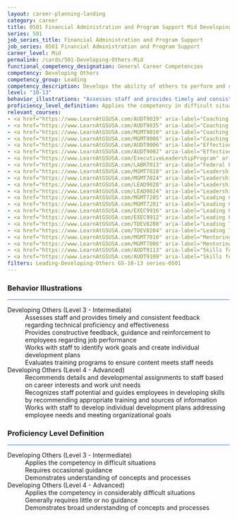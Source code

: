 ```yaml
---
layout: career-planning-landing
category: career
title: 0501 Financial Administration and Program Support Mid Developing Others
series: 501
job_series_title: Financial Administration and Program Support
job_series: 0501 Financial Administration and Program Support
career_level: Mid
permalink: /cards/501-Developing-Others-Mid
functional_competency_designation: General Career Competencies
competency: Developing Others
competency_group: Leading
competency_description: Develops the ability of others to perform and contribute to the organization by providing ongoing feedback and by providing opportunities to learn through formal and informal methods.
level: "10-13"
behavior_illustrations: "Assesses staff and provides timely and consistent feedback regarding technical proficiency and effectiveness ? Provides constructive feedback, guidance and reinforcement to employees regarding job performance ? Works with staff to identify work goals and create individual development plans ? Evaluates training programs to ensure content meets staff needs ? Recommends details and developmental assignments to staff based on career interests and work unit needs ? Recognizes staff potential and guides employees in developing skills by recommending appropriate training and sources of information ? Works with staff to develop individual development plans addressing employee needs and meeting organizational goals"
proficiency_level_definition: Applies the competency in difficult situations ? Requires occasional guidance ? Demonstrates understanding of concepts and processes ? Applies the competency in considerably difficult situations ? Generally requires little or no guidance ? Demonstrates broad understanding of concepts and processes
relevant_courses: 
- <a href="https://www.LearnAtGSUSA.com/AUDT9039" aria-label="Coaching Audit Staff for High Perfromance (AUDT9035), GSU - https://www.LearnAtGSUSA.com/AUDT9039">Coaching Audit Staff for High Perfromance (AUDT9035), GSU</a>
- <a href="https://www.LearnAtGSUSA.com/AUDT9035" aria-label="Coaching Audit Staff for High Perfromance (AUDT9035), GSU - https://www.LearnAtGSUSA.com/AUDT9035">Coaching Audit Staff for High Perfromance (AUDT9035), GSU</a>
- <a href="https://www.LearnAtGSUSA.com/MGMT9010" aria-label="Coaching Skills for Today's Leaders (MGMT9002), GSU - https://www.LearnAtGSUSA.com/MGMT9010">Coaching Skills for Today's Leaders (MGMT9002), GSU</a>
- <a href="https://www.LearnAtGSUSA.com/MGMT9006" aria-label="Coaching Skills for Today's Leaders (MGMT9002), GSU - https://www.LearnAtGSUSA.com/MGMT9006">Coaching Skills for Today's Leaders (MGMT9002), GSU</a>
- <a href="https://www.LearnAtGSUSA.com/AUDT9006" aria-label="Effective Audit Supervision (AUDT9002), GSU - https://www.LearnAtGSUSA.com/AUDT9006">Effective Audit Supervision (AUDT9002), GSU</a>
- <a href="https://www.LearnAtGSUSA.com/AUDT9002" aria-label="Effective Audit Supervision (AUDT9002), GSU - https://www.LearnAtGSUSA.com/AUDT9002">Effective Audit Supervision (AUDT9002), GSU</a>
- <a href="https://www.LearnAtGSUSA.com/ExecutiveLeadershipProgram" aria-label="Executive Leadership Program, GSU - https://www.LearnAtGSUSA.com/ExecutiveLeadershipProgram">Executive Leadership Program, GSU</a>
- <a href="https://www.LearnAtGSUSA.com/LABR7013" aria-label="Federal Performance Management (LABR7013), GSU - https://www.LearnAtGSUSA.com/LABR7013">Federal Performance Management (LABR7013), GSU</a>
- <a href="https://www.LearnAtGSUSA.com/MGMT7028" aria-label="Leadership Essentials (MGMT7020), GSU - https://www.LearnAtGSUSA.com/MGMT7028">Leadership Essentials (MGMT7020), GSU</a>
- <a href="https://www.LearnAtGSUSA.com/MGMT7024" aria-label="Leadership Essentials (MGMT7020), GSU - https://www.LearnAtGSUSA.com/MGMT7024">Leadership Essentials (MGMT7020), GSU</a>
- <a href="https://www.LearnAtGSUSA.com/LEAD9028" aria-label="Leadership, Motivation and Accountability for High Performance Organizations (LEAD9020), GSU - https://www.LearnAtGSUSA.com/LEAD9028">Leadership, Motivation and Accountability for High Performance Organizations (LEAD9020), GSU</a>
- <a href="https://www.LearnAtGSUSA.com/LEAD9024" aria-label="Leadership, Motivation and Accountability for High Performance Organizations (LEAD9020), GSU - https://www.LearnAtGSUSA.com/LEAD9024">Leadership, Motivation and Accountability for High Performance Organizations (LEAD9020), GSU</a>
- <a href="https://www.LearnAtGSUSA.com/MGMT7205" aria-label="Leading Change (MGMT7201), GSU - https://www.LearnAtGSUSA.com/MGMT7205">Leading Change (MGMT7201), GSU</a>
- <a href="https://www.LearnAtGSUSA.com/MGMT7201" aria-label="Leading Change (MGMT7201), GSU - https://www.LearnAtGSUSA.com/MGMT7201">Leading Change (MGMT7201), GSU</a>
- <a href="https://www.LearnAtGSUSA.com/EXEC9916" aria-label="Leading People (EXEC9912), GSU - https://www.LearnAtGSUSA.com/EXEC9916">Leading People (EXEC9912), GSU</a>
- <a href="https://www.LearnAtGSUSA.com/EXEC9912" aria-label="Leading People (EXEC9912), GSU - https://www.LearnAtGSUSA.com/EXEC9912">Leading People (EXEC9912), GSU</a>
- <a href="https://www.LearnAtGSUSA.com/TDEV8208" aria-label="Leading Teams and Groups (TDEV8200), GSU - https://www.LearnAtGSUSA.com/TDEV8208">Leading Teams and Groups (TDEV8200), GSU</a>
- <a href="https://www.LearnAtGSUSA.com/TDEV8204" aria-label="Leading Teams and Groups (TDEV8200), GSU - https://www.LearnAtGSUSA.com/TDEV8204">Leading Teams and Groups (TDEV8200), GSU</a>
- <a href="https://www.LearnAtGSUSA.com/MGMT7010" aria-label="Mentoring Skills (MGMT7006), GSU - https://www.LearnAtGSUSA.com/MGMT7010">Mentoring Skills (MGMT7006), GSU</a>
- <a href="https://www.LearnAtGSUSA.com/MGMT7006" aria-label="Mentoring Skills (MGMT7006), GSU - https://www.LearnAtGSUSA.com/MGMT7006">Mentoring Skills (MGMT7006), GSU</a>
- <a href="https://www.LearnAtGSUSA.com/AUDT9113" aria-label="Skills for Leading and Managing Audit Projects (AUDT9109), GSU - https://www.LearnAtGSUSA.com/AUDT9113">Skills for Leading and Managing Audit Projects (AUDT9109), GSU</a>
- <a href="https://www.LearnAtGSUSA.com/AUDT9109" aria-label="Skills for Leading and Managing Audit Projects (AUDT9109), GSU - https://www.LearnAtGSUSA.com/AUDT9109">Skills for Leading and Managing Audit Projects (AUDT9109), GSU</a>
filters: Leading-Developing-Others GS-10-13 series-0501
---
```


<div class="desktop:grid-col-6 margin-y-3">
  <div class="border-top-2 bg-white padding-3 shadow-5 height-full members-hover border-1px button-border border-top-blue radius-lg card-text-color">
    <h3>Behavior Illustrations</h3>
    <hr style="background-color: #1b74e0 !important;"/>
    <dl class="text-base card-content-color"><dt>Developing Others (Level 3 - Intermediate)</dt><dd>Assesses staff and provides timely and consistent feedback regarding technical proficiency and effectiveness </dd><dd> Provides constructive feedback, guidance and reinforcement to employees regarding job performance </dd><dd> Works with staff to identify work goals and create individual development plans </dd><dd> Evaluates training programs to ensure content meets staff needs</dd><dt>Developing Others (Level 4 - Advanced)</dt><dd>Recommends details and developmental assignments to staff based on career interests and work unit needs </dd><dd> Recognizes staff potential and guides employees in developing skills by recommending appropriate training and sources of information </dd><dd> Works with staff to develop individual development plans addressing employee needs and meeting organizational goals</dd></dl>
  </div>
</div>
<div class="desktop:grid-col-6 margin-y-3">
  <div class="border-top-2 bg-white padding-3 shadow-5 height-full members-hover border-1px button-border border-top-blue radius-lg card-text-color">
    <h3>Proficiency Level Definition</h3>
     <hr style="background-color: #1b74e0 !important;"/>
    <dl class="text-base card-content-color"><dt>Developing Others (Level 3 - Intermediate)</dt><dd>Applies the competency in difficult situations </dd><dd> Requires occasional guidance </dd><dd> Demonstrates understanding of concepts and processes</dd><dt>Developing Others (Level 4 - Advanced)</dt><dd>Applies the competency in considerably difficult situations </dd><dd> Generally requires little or no guidance </dd><dd> Demonstrates broad understanding of concepts and processes</dd></dl>
  </div>
</div>
